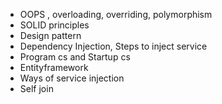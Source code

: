 - OOPS , overloading, overriding, polymorphism
- SOLID principles
- Design pattern
- Dependency Injection, Steps to inject service
- Program cs and Startup cs
- Entityframework
- Ways of service injection
- Self join










